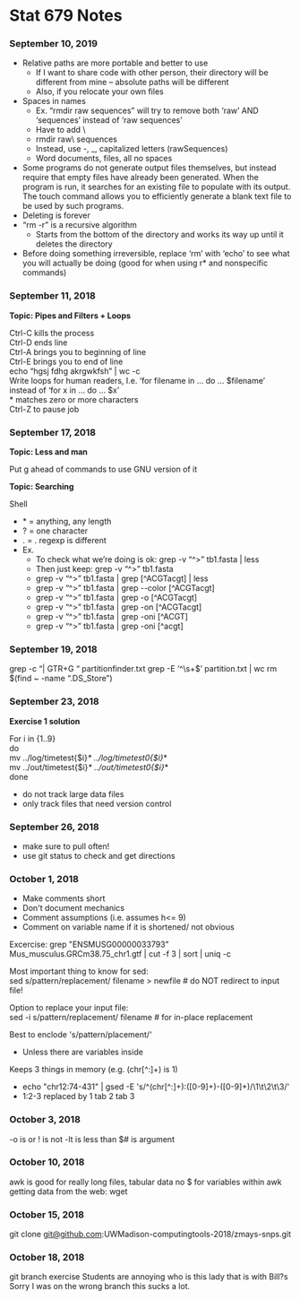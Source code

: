 # Stat 679 Notes 

### September 10, 2019

* Relative paths are more portable and better to use  
  * If I want to share code with other person, their directory will be different from mine – absolute paths will be different  
  * Also, if you relocate your own files  
* Spaces in names  
  * Ex. “rmdir raw sequences” will try to remove both ‘raw’ AND ‘sequences’ instead of ‘raw sequences’ 
  * Have to add \\
  * rmdir raw\ sequences
  * Instead, use -, _, capitalized letters (rawSequences)
  * Word documents, files, all no spaces  
* Some programs do not generate output files themselves, but instead require that empty files have already been generated. When the program is run, it searches for an existing file to populate with its output. The touch command allows you to efficiently generate a blank text file to be used by such programs.
* Deleting is forever
* “rm -r” is a recursive algorithm
  * Starts from the bottom of the directory and works its way up until it deletes the directory
* Before doing something irreversible, replace ‘rm’ with ‘echo’ to see what you will actually be doing (good for when using r* and nonspecific commands)

### September 11, 2018

**Topic: Pipes and Filters + Loops**

Ctrl-C kills the process  
Ctrl-D ends line  
Ctrl-A brings you to beginning of line  
Ctrl-E brings you to end of line  
echo “hgsj fdhg akrgwkfsh” | wc -c  
Write loops for human readers, I.e. ‘for filename in … do … $filename’ instead of ‘for x in … do … $x’  
\* matches zero or more characters  
Ctrl-Z to pause job 


### September 17, 2018

**Topic: Less and man**

Put g ahead of commands to use GNU version of it

**Topic: Searching**

Shell
  * \* = anything, any length
  * ? = one character
  * . = .
regexp is different
* Ex.
  * To check what we’re doing is ok: grep -v “^>” tb1.fasta | less
  * Then just keep: grep -v “^>” tb1.fasta
  * grep -v “^>” tb1.fasta | grep [^ACGTacgt] | less
  * grep -v “^>” tb1.fasta | grep --color [^ACGTacgt]
  * grep -v “^>” tb1.fasta | grep -o [^ACGTacgt]
  * grep -v “^>” tb1.fasta | grep -on [^ACGTacgt]
  * grep -v “^>” tb1.fasta | grep -oni [^ACGT]
  * grep -v “^>” tb1.fasta | grep -oni [^acgt]

### September 19, 2018

grep -c “| GTR+G “ partitionfinder.txt 
grep -E  ‘^\s+$’ partition.txt | wc
rm $(find ~ -name “.DS_Store”)

### September 23, 2018

**Exercise 1 solution**

For i in {1..9}  
do  
mv ../log/timetest{$i}_* ../log/timetest0{$i}_*  
mv ../out/timetest{$i}_* ../out/timetest0{$i}_*  
done 

* do not track large data files  
* only track files that need version control  

### September 26, 2018

* make sure to pull often!  
* use git status to check and get directions  

### October 1, 2018

* Make comments short  
* Don't document mechanics  
* Comment assumptions (i.e. assumes h<= 9)
* Comment on variable name if it is shortened/ not obvious  

Excercise: grep "ENSMUSG00000033793" Mus_musculus.GRCm38.75_chr1.gtf | cut -f 3 | sort | uniq  -c  

Most important thing to know for sed:  
sed s/pattern/replacement/ filename > newfile # do NOT redirect to input file!  

Option to replace your input file:  
sed -i s/pattern/replacement/ filename # for in-place replacement  

Best to enclode 's/pattern/placement/'  
- Unless there are variables inside  

Keeps 3 things in memory (e.g. (chr[^:]+) is 1)
* echo "chr12:74-431" | gsed -E 's/^(chr[^:]+):([0-9]+)-([0-9]+)/\1\t\2\t\3/'  
*  1:2-3 replaced by 1 tab 2 tab 3  

### October 3, 2018

-o is or
! is not
-lt is less than
$# is argument 

### October 10, 2018

awk is good for really long files, tabular data
no $ for variables within awk
getting data from the web: wget  

### October 15, 2018

git clone git@github.com:UWMadison-computingtools-2018/zmays-snps.git 

### October 18, 2018

git branch exercise 
Students are annoying who is this lady that is with Bill?s
Sorry I was on the wrong branch this sucks a lot.
